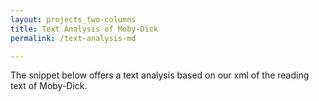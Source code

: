 ```yaml
---
layout: projects_two-columns
title: Text Analysis of Moby-Dick
permalink: /text-analysis-md

---
```


The snippet below offers a text analysis based on our xml of the reading text of Moby-Dick.

